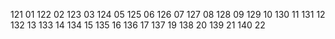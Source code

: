 121 01
122 02
123 03
124 05
125 06
126 07
127 08
128 09
129 10
130 11
131 12
132 13
133 14
134 15
135 16
136 17
137 19
138 20
139 21
140 22 
